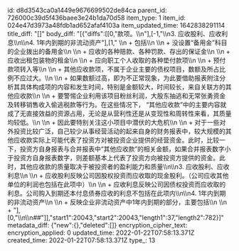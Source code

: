 id: d8d3543ca0a1449e9676699502de84ca
parent_id: 726000c39d5f436baee3e24b1da70d58
item_type: 1
item_id: 024e47d3973a48fdb1ad652afaf4103a
item_updated_time: 1642838291114
title_diff: "[]"
body_diff: "[{\"diffs\":[[0,\"款项。\\\n\"],[-1,\"\\\n3. 应收股利、应收利息\\\n\\\n4. 1年内到期的非流动资产\"],[1,\"   \\\n   + 包括\\\n     \\\n     + 没设置“备用金”科目的企业拨出的备用金\\\n     \\\n     + 应收的各种赔款、各种罚款、存出的保证金\\\n     \\\n     + 应收出租包装物的租金\\\n     \\\n     + 应向职工个人收取的各种垫付款项\\\n     \\\n     + 预付款项转入等\\\n   \\\n   + 其他应收款项，不属于企业主要的债权项目，数额及所占比例不应过大。\\\n   \\\n   + 如果数额过高，即为不正常现象，为此要借助报表附注分析其具体构成项的内容和发生时间，特别是金额较大，时间较长，来自关联方的其他应收款\\\n   \\\n   + 要警惕企业利用该项目粉丝利润，大股东抽逃和无常张勇资金及转移销售收入偷逃税款等行为。在这些情况下， “其他应收款”中的主要内容就成了无直接效益的资源占用，无论是从营利性还是从变现性和周转性来看，其质量均较低。\\\n   \\\n   + 因此要特别关注这小项目中潜伏的大危机\\\n   \\\n   + 对于一些对外投资比较广泛，自己较少从事经营活动的起来自身的财务报表中，较大规模的其他应收款实际上可能代表了投资方对被投资企业提供的经营资金。此时，比较一下，投资方自身报表与合并报表中“其他应收款”的相关金额，如果合并报表数字小于投资方自身报表数字，则差额基本上代表了投资方向被投资方提供的资金。此时，其他应收款的质量取决于被投资者的盈利能力和质量\\\n\\\n3. 应收股利、应收利息\\\n   \\\n   + 应收股利反映公司因股权投资而应收取的现金股利。（公司应收其他单位的利润也包括在此项中）\\\n   \\\n   + 应收利息反映公司因债权投资而应收取的利息。公司购入到期还本付息债券应收的利息不包括在此项内\\\n\\\n4. 1年内到期的非流动资产\\\n   \\\n   + 反映企业非流动资产中1年内到期的部分，主要包括\\\n   \\\n   + \"],[0,\"\\\n\\\n##\"]],\"start1\":20043,\"start2\":20043,\"length1\":37,\"length2\":782}]"
metadata_diff: {"new":{},"deleted":[]}
encryption_cipher_text: 
encryption_applied: 0
updated_time: 2022-01-22T07:58:13.371Z
created_time: 2022-01-22T07:58:13.371Z
type_: 13
